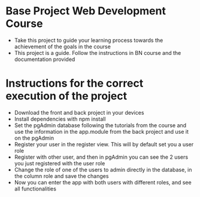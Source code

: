 # Base Project Web Development Course

- Take this project to guide your learning process towards the achievement of the goals in the course
- This project is a guide. Follow the instructions in BN course and the documentation provided

# Instructions for the correct execution of the project

- Download the front and back project in your devices
- Install dependencies with npm install
- Set the pgAdmin database following the tutorials from the course and use the information in the app.module from the back project and use it on the pgAdmin
- Register your user in the register view. This will by default set you a user role
- Register with other user, and then in pgAdmin you can see the 2 users you just registered with the user role
- Change the role of one of the users to admin directly in the database, in the column role and save the changes
- Now you can enter the app with both users with different roles, and see all functionalities

